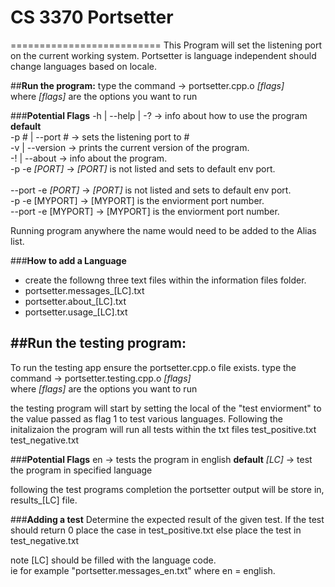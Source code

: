 # **CS 3370 Portsetter**
==========================
This Program will set the listening port on the current working system.
Portsetter is language independent should change languages based on locale.



##**Run the program:**
type the command -> portsetter.cpp.o _[flags]_  
    where _[flags]_ are the options you want to run
    
    
###**Potential Flags**
-h   | --help    | -? ->  info about how to use the program **default** <br />
-p # | --port #       ->  sets the listening port to #<br />
-v   | --version      ->  prints the current version of the program.<br />
-!   | --about        ->  info about the program.<br />
-p -e _[PORT]_        ->  _[PORT]_ is not listed and sets to default env port.<br /><br />
--port -e _[PORT]_    ->  _[PORT]_ is not listed and sets to default env port.<br />
-p -e [MYPORT]        -> [MYPORT] is the enviorment port number.<br />
--port -e [MYPORT]    -> [MYPORT] is the enviorment port number.<br />

Running program anywhere the name would need to be added to the Alias list. 


###**How to add a Language**
- create the followng three text files within the information files folder.<br />
- portsetter.messages_[LC].txt<br />
- portsetter.about_[LC].txt<br />
- portsetter.usage_[LC].txt<br />



##**Run the testing program:**
--------------------------
To run the testing app ensure the portsetter.cpp.o file exists.
type the command -> portsetter.testing.cpp.o _[flags]_  
    where _[flags]_ are the options you want to run 

the testing program will start by setting the local of the "test enviorment"
to the value passed as flag 1 to test various languages.
Following the initalizaion the program will run all tests within the txt files
test_positive.txt
test_negative.txt



###**Potential Flags**
en      ->  tests the program in english **default**
_[LC]_    -> test the program in specified language

following the test programs completion the portsetter output will be store in,
results_[LC] file.



###**Adding a test**
Determine the expected result of the given test.
If the test should return 0 place the case in test_positive.txt
else place the test in test_negative.txt



note [LC]  should be filled with the language code.  
ie for example "portsetter.messages_en.txt"
where en = english.
